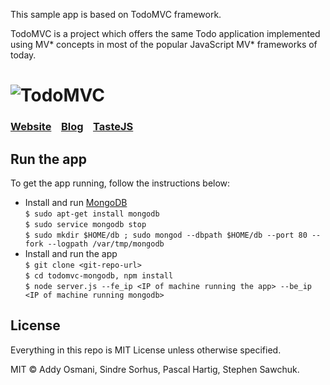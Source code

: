 This sample app is based on TodoMVC framework. 

TodoMVC is a project which offers the same Todo application implemented using MV* concepts in most of the popular JavaScript MV\* frameworks of today.

# ![TodoMVC](media/logo.png)
### [Website](http://todomvc.com)&nbsp;&nbsp;&nbsp;&nbsp;[Blog](http://blog.tastejs.com)&nbsp;&nbsp;&nbsp;&nbsp;[TasteJS](http://tastejs.com)

## Run the app

To get the app running, follow the instructions below:
- Install and run [MongoDB][1] <br/>
	`$ sudo apt-get install mongodb`  
	`$ sudo service mongodb stop`  
	`$ sudo mkdir $HOME/db ; sudo mongod --dbpath $HOME/db --port 80 --fork --logpath /var/tmp/mongodb`  
- Install and run the app <br/>
	`$ git clone <git-repo-url>`  
	`$ cd todomvc-mongodb, npm install`  
	`$ node server.js --fe_ip <IP of machine running the app> --be_ip <IP of machine running mongodb>`  

## License

Everything in this repo is MIT License unless otherwise specified.

MIT © Addy Osmani, Sindre Sorhus, Pascal Hartig, Stephen Sawchuk.

[1]: http://www.mongodb.com/
